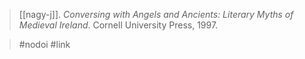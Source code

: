 > [[nagy-j]]. *Conversing with Angels and Ancients: Literary Myths of Medieval Ireland*. Cornell University Press, 1997.

> #nodoi #link 